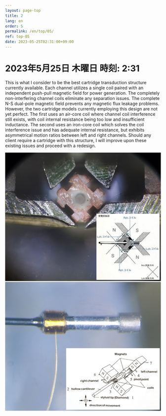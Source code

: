 ```yaml
---
layout: page-top
title: 2
lang: en
order: 5
permalink: /en/top/05/
ref: top-05
date: 2023-05-25T02:31:00+09:00
---
```



# 2023年5月25日   木曜日   時刻: 2:31 


This is what I consider to be the best cartridge transduction structure currently available. Each channel utilizes a single coil paired with an independent push-pull magnetic field for power generation. The completely non-interfering channel coils eliminate any separation issues. The complete N-S dual-pole magnetic field prevents any magnetic flux leakage problems.
However, the two cartridge models currently employing this design are not yet perfect.
The first uses an air-core coil where channel coil interference still exists, with coil internal resistance being too low and insufficient inductance.
The second uses an iron-core coil which solves the coil interference issue and has adequate internal resistance, but exhibits asymmetrical motion ratios between left and right channels.
Should any client require a cartridge with this structure, I will improve upon these existing issues and proceed with a redesign.



![1](/assets/top/05/1.jpg)
![2](/assets/top/05/2.jpg)
